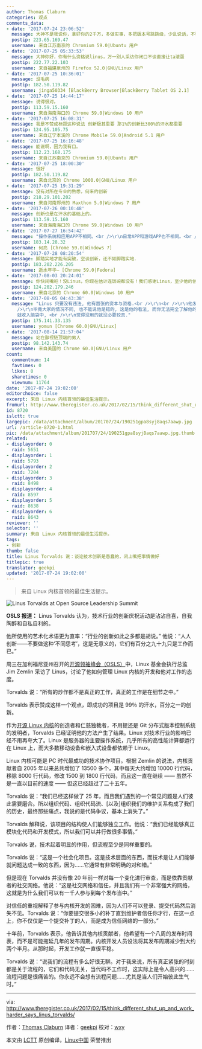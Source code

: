 ```yaml
---
author: Thomas Claburn
categories: 观点
comments_data:
- date: '2017-07-24 23:06:52'
  message: 大神不是我说你，拿好你的2千万，多做实事，多把版本号跳跳级，少乱说话，不要成为 IT 界的贝利。
  postip: 223.65.169.47
  username: 来自江苏南京的 Chromium 59.0|Ubuntu 用户
- date: '2017-07-25 05:33:53'
  message: 大神你好，你有什么资格说linus，万一别人采访你闭口不谈直接让ta滚蛋
  postip: 222.77.22.103
  username: 来自福建泉州的 Firefox 52.0|GNU/Linux 用户
- date: '2017-07-25 10:36:01'
  message: 没毛病
  postip: 182.50.119.82
  username: jinga50334 [BlackBerry Browser|BlackBerry Tablet OS 2.1]
- date: '2017-07-25 14:44:17'
  message: 说得很对。
  postip: 113.59.15.160
  username: 来自海南海口的 Chrome 59.0|Windows 10 用户
- date: '2017-07-25 16:08:31'
  message: 我是不赞成标题这种说法 创新极其重要 那1%的创新比300%的汗水都重要
  postip: 124.95.105.75
  username: 来自辽宁本溪的 Chrome Mobile 59.0|Android 5.1 用户
- date: '2017-07-25 16:16:48'
  message: 能说啊，因为我有口。
  postip: 112.23.168.175
  username: 来自江苏南京的 Chromium 59.0|Ubuntu 用户
- date: '2017-07-25 18:00:30'
  message: 很好
  postip: 182.50.119.82
  username: 来自北京的 Chrome 1000.0|GNU/Linux 用户
- date: '2017-07-25 19:31:29'
  message: 没有对所在专业的熟悉，何来的创新
  postip: 218.29.101.202
  username: 来自河南郑州的 Maxthon 5.0|Windows 7 用户
- date: '2017-07-26 00:10:48'
  message: 创新也是在汗水的基础上的。
  postip: 113.59.15.160
  username: 来自海南海口的 Chrome 59.0|Windows 10 用户
- date: '2017-07-27 16:54:42'
  message: "操作系统和应用APP不相同。<br />\r\n日常APP和游戏APP也不相同。<br />\r\n不同的场景有不同的需要。<br />\r\n操作系统要的稳定。游戏APP，没有好的创意，就没有销路。"
  postip: 183.14.28.32
  username: 何亮 [Chrome 59.0|Windows 7]
- date: '2017-07-28 08:20:54'
  message: 脚踏实地才能有突破，空谈创新，还不如脚踏实地．
  postip: 183.202.226.205
  username: 逝水年华— [Chrome 59.0|Fedora]
- date: '2017-08-03 20:24:01'
  message: 你快闭嘴吧！没Linus，你现在估计连饭碗都没有！我们感谢Linus，至少他的创新让这个世界有了Linux，让无数人有了饭碗！
  postip: 124.202.179.246
  username: 来自北京的 Chrome 60.0|Windows 10 用户
- date: '2017-08-05 04:43:38'
  message: "Linus 只要没有违法, 他有嚣张的资本与资格.<br />\r\n<br />\r\n他发表的看法, 是指在内核OS开发上,<br />\r\n并不代表适合指其它情形,<br
    />\r\n毕竟大家的情况不同, 也不能说他是错的, 这是他的看法, 而你无法完全了解他的情况.<br />\r\n<br />\r\n所以，别人说的如果觉得可用的,
    就收入脑袋中, <br />\r\n觉得没用的就没必要较真."
  postip: 175.141.33.135
  username: yomun [Chrome 60.0|GNU/Linux]
- date: '2017-08-14 21:57:04'
  message: 站在鄙视链顶端的男人
  postip: 98.142.143.74
  username: 来自美国的 Chrome 60.0|GNU/Linux 用户
count:
  commentnum: 14
  favtimes: 0
  likes: 0
  sharetimes: 0
  viewnum: 11764
date: '2017-07-24 19:02:00'
editorchoice: false
excerpt: 来自 Linux 内核首领的最佳生活提示。
fromurl: http://www.theregister.co.uk/2017/02/15/think_different_shut_up_and_work_harder_says_linus_torvalds/
id: 8720
islctt: true
largepic: /data/attachment/album/201707/24/190251gpa8syj8aqs7aawp.jpg
url: /article-8720-1.html
pic: /data/attachment/album/201707/24/190251gpa8syj8aqs7aawp.jpg.thumb.jpg
related:
- displayorder: 0
  raid: 5651
- displayorder: 1
  raid: 5793
- displayorder: 2
  raid: 7204
- displayorder: 3
  raid: 8498
- displayorder: 4
  raid: 8597
- displayorder: 5
  raid: 8638
- displayorder: 6
  raid: 8643
reviewer: ''
selector: ''
summary: 来自 Linux 内核首领的最佳生活提示。
tags:
- 创新
thumb: false
title: Linus Torvalds 说：谈论技术创新是愚蠢的，闭上嘴把事情做好
titlepic: true
translator: geekpi
updated: '2017-07-24 19:02:00'
---
```



> 
> 来自 Linux 内核首领的最佳生活提示。
> 
> 
> 


![Linus Torvalds at Open Source Leadership Summit](/data/attachment/album/201707/24/190251gpa8syj8aqs7aawp.jpg)


**OSLS 报道：** Linus Torvalds 认为，技术行业的创新庆祝活动是沾沾自喜，自我陶醉和自私自利的。


他所使用的艺术化术语更为直率：“行业的创新如此之多都是胡说。” 他说：“人人创新——不要做这种‘不同思考’，这是无意义的，它们有百分之九十九只是工作而已。”


周三在加利福尼亚州召开的[开源领袖峰会（OSLS）](https://www.theregister.co.uk/2017/02/14/the_government_is_coming_for_your_code/)中，Linux 基金会执行总监 Jim Zemlin 采访了 Linus，讨论了他如何管理 Linux 内核的开发和他对工作的态度。


Torvalds 说：“所有的炒作都不是真正的工作，真正的工作是在细节之中。”


Torvalds 表示赞成这样一个观点，即成功的项目是 99％ 的汗水，百分之一的创新。


作为[开源 Linux 内核](https://www.kernel.org/)的创造者和仁慈独裁者，不用提还是 Git 分布式版本控制系统的发明者，Torvalds 已经证明他的方法产生了结果。Linux 对技术行业的影响已经不用再夸大了。Linux 是服务器的主要操作系统，几乎所有的高性能计算都运行在 Linux 上，而大多数移动设备和嵌入式设备都依赖于 Linux。


Linux 内核可能是 PC 时代最成功的技术协作项目。根据 Zemlin 的说法，内核贡献者自 2005 年以来总共增加了 13500 多个，其中每天大约增加 10000 行代码，移除 8000 行代码，修改 1500 到 1800 行代码，而且这一直在继续 —— 虽然不是一直以目前的速度 —— 但这已经超过了二十五年。


Torvalds 说：“我们已经这样做了 25 年，而且我们遇到的一个常见问题是人们彼此需要磨合。所以组织代码、组织代码流、[以及]组织我们的维护关系构成了我们的历史，最终那些痛点，我说的是代码争议，基本上消失了。”


Torvalds 解释说，该项目的结构使人们能够独立工作。他说：“我们已经能够真正模块化代码和开发模式，所以我们可以并行做很多事情。”


Torvalds 说，技术起着明显的作用，但流程至少是同样重要的。


Torvalds 说：“这是一个社会化项目。这是技术层面的东西，而技术是让人们能够就问题达成一致的东西，因为……它通常有非常明确的对和错。”


但是现在 Torvalds 并没有像 20 年前一样对每一个变化进行审查，而是依靠贡献者的社交网络。他说：“这是社交网络和信任，并且我们有一个非常强大的网络，这就是为什么我们可以有一千人参与到每个发布当中。”


对信任的重视解释了参与内核开发的困难，因为人们不可以登录、提交代码然后消失不见。Torvalds 说：“你要提交很多小的补丁直到维护者信任你才行，在这一点上，你不仅仅是一个提交补丁的人，而是成为信任网络的一部分。”


十年前，Torvalds 表示，他告诉其他内核贡献者，他希望有一个八周的发布时间表，而不是可能拖延几年的发布周期。内核开发人员设法将其发布周期减少到大约两个半月。从那时起，开发工作就一直很平稳。


Torvalds 说：“说我们的流程有多么好很无聊。对于我来说，所有真正紧张的时刻都是关于流程的，它们和代码无关，当代码不工作时，这实际上是令人高兴的……流程问题是很痛苦的。你永远不会想有流程问题……尤其是当人们开始彼此生气时。”




---


via: <http://www.theregister.co.uk/2017/02/15/think_different_shut_up_and_work_harder_says_linus_torvalds/>


作者：[Thomas Claburn](http://www.theregister.co.uk/Author/3190) 译者：[geekpi](https://github.com/geekpi) 校对：[wxy](https://github.com/wxy)


本文由 [LCTT](https://github.com/LCTT/TranslateProject) 原创编译，[Linux中国](https://linux.cn/) 荣誉推出